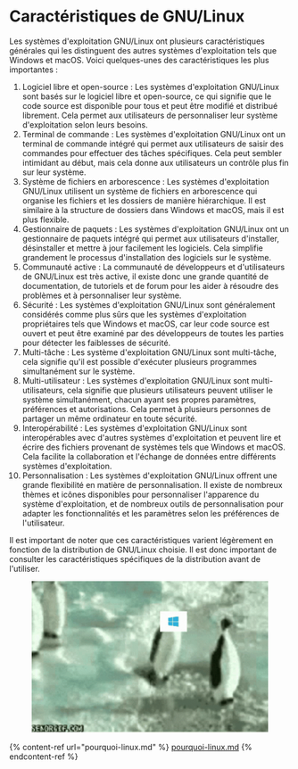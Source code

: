 # Caractéristiques de GNU/Linux

Les systèmes d'exploitation GNU/Linux ont plusieurs caractéristiques générales qui les distinguent des autres systèmes d'exploitation tels que Windows et macOS. Voici quelques-unes des caractéristiques les plus importantes :

1. Logiciel libre et open-source : Les systèmes d'exploitation GNU/Linux sont basés sur le logiciel libre et open-source, ce qui signifie que le code source est disponible pour tous et peut être modifié et distribué librement. Cela permet aux utilisateurs de personnaliser leur système d'exploitation selon leurs besoins.
2. Terminal de commande : Les systèmes d'exploitation GNU/Linux ont un terminal de commande intégré qui permet aux utilisateurs de saisir des commandes pour effectuer des tâches spécifiques. Cela peut sembler intimidant au début, mais cela donne aux utilisateurs un contrôle plus fin sur leur système.
3. Système de fichiers en arborescence : Les systèmes d'exploitation GNU/Linux utilisent un système de fichiers en arborescence qui organise les fichiers et les dossiers de manière hiérarchique. Il est similaire à la structure de dossiers dans Windows et macOS, mais il est plus flexible.
4. Gestionnaire de paquets : Les systèmes d'exploitation GNU/Linux ont un gestionnaire de paquets intégré qui permet aux utilisateurs d'installer, désinstaller et mettre à jour facilement les logiciels. Cela simplifie grandement le processus d'installation des logiciels sur le système.
5. Communauté active : La communauté de développeurs et d'utilisateurs de GNU/Linux est très active, il existe donc une grande quantité de documentation, de tutoriels et de forum pour les aider à résoudre des problèmes et à personnaliser leur système.
6. Sécurité : Les systèmes d'exploitation GNU/Linux sont généralement considérés comme plus sûrs que les systèmes d'exploitation propriétaires tels que Windows et macOS, car leur code source est ouvert et peut être examiné par des développeurs de toutes les parties pour détecter les faiblesses de sécurité.
7. Multi-tâche : Les système d'exploitation GNU/Linux sont multi-tâche, cela signifie qu'il est possible d'exécuter plusieurs programmes simultanément sur le système.
8. Multi-utilisateur : Les systèmes d'exploitation GNU/Linux sont multi-utilisateurs, cela signifie que plusieurs utilisateurs peuvent utiliser le système simultanément, chacun ayant ses propres paramètres, préférences et autorisations. Cela permet à plusieurs personnes de partager un même ordinateur en toute sécurité.
9. Interopérabilité : Les systèmes d'exploitation GNU/Linux sont interopérables avec d'autres systèmes d'exploitation et peuvent lire et écrire des fichiers provenant de systèmes tels que Windows et macOS. Cela facilite la collaboration et l'échange de données entre différents systèmes d'exploitation.
10. Personnalisation : Les systèmes d'exploitation GNU/Linux offrent une grande flexibilité en matière de personnalisation. Il existe de nombreux thèmes et icônes disponibles pour personnaliser l'apparence du système d'exploitation, et de nombreux outils de personnalisation pour adapter les fonctionnalités et les paramètres selon les préférences de l'utilisateur.

Il est important de noter que ces caractéristiques varient légèrement en fonction de la distribution de GNU/Linux choisie. Il est donc important de consulter les caractéristiques spécifiques de la distribution avant de l'utiliser.

<figure><img src="../../../../.gitbook/assets/linux-linux-is-better.gif" alt=""><figcaption></figcaption></figure>

{% content-ref url="pourquoi-linux.md" %}
[pourquoi-linux.md](pourquoi-linux.md)
{% endcontent-ref %}
